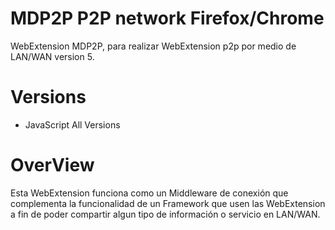 MDP2P P2P network Firefox/Chrome
==================================

WebExtension MDP2P, para realizar WebExtension p2p por medio de LAN/WAN version 5.

# Versions

- JavaScript All Versions

# OverView

 Esta WebExtension funciona como un Middleware de conexión que complementa la funcionalidad de un Framework que usen las WebExtension a fin de poder compartir algun tipo de información o servicio en LAN/WAN.



